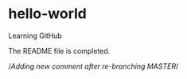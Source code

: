 # hello-world
Learning GitHub

The README file is completed.

/*Adding new comment after re-branching MASTER*/

